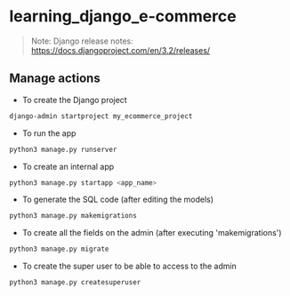 # learning_django_e-commerce

> Note: Django release notes:    https://docs.djangoproject.com/en/3.2/releases/

## Manage actions
- To create the Django project
```sh
django-admin startproject my_ecommerce_project
```
- To run the app
```sh
python3 manage.py runserver
```
- To create an internal app
```sh
python3 manage.py startapp <app_name>
```
- To generate the SQL code (after editing the models)
```sh
python3 manage.py makemigrations
```
- To create all the fields on the admin (after executing 'makemigrations')
```sh
python3 manage.py migrate
```
- To create the super user to be able to access to the admin
```sh
python3 manage.py createsuperuser
```